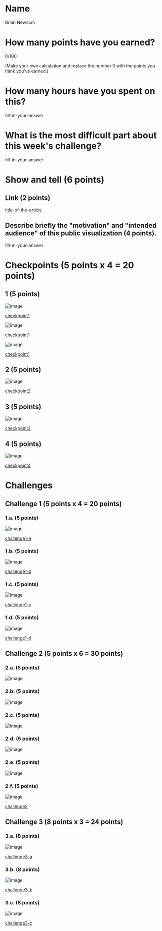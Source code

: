 # Name

Brian Newsom

# How many points have you earned?

0/100

(Make your own calculation and replace the number 0 with the points you think you've earned.)

# How many hours have you spent on this?

fill-in-your-answer

# What is the most difficult part about this week's challenge?

fill-in-your-answer

# Show and tell (6 points)

## Link (2 points)

[title-of-the-article](http://link-to-an-example-of-big-data-visualization-in-a-public-space)

## Describe briefly the "motivation" and "intended audience" of this public visualization (4 points).

fill-in-your-answer

# Checkpoints (5 points x 4 = 20 points)

## 1 (5 points)

![image](img/cp1a.png?raw=true)

[checkpoint1](cp1a.html)

![image](img/cp1b.png?raw=true)

[checkpoint1](cp1b.html)

![image](img/cp1c.png?raw=true)

[checkpoint1](cp1c.html)

## 2 (5 points)

![image](img/cp2.png?raw=true)

[checkpoint2](cp2.html)

## 3 (5 points)

![image](cp3.png?raw=true)

[checkpoint3](cp3.html)

## 4 (5 points)

![image](cp4.png?raw=true)

[checkpoint4](cp4.html)

# Challenges

## Challenge 1 (5 points x 4 = 20 points)

### 1.a. (5 points)

![image](ch1a.png?raw=true)

[challenge1-a](ch1a.html)

### 1.b. (5 points)

![image](ch1b.png?raw=true)

[challenge1-b](cp1b.html)

### 1.c. (5 points)

![image](image.png?raw=true)

[challenge1-c](checkpoint1-c.html)

### 1.d. (5 points)

![image](image.png?raw=true)

[challenge1-d](checkpoint1-d.html)

## Challenge 2 (5 points x 6 = 30 points)

### 2.a. (5 points)

![image](image.png?raw=true)

### 2.b. (5 points)

![image](image.png?raw=true)

### 2.c. (5 points)

![image](image.png?raw=true)

### 2.d. (5 points)

![image](image.png?raw=true)

### 2.e. (5 points)

![image](image.png?raw=true)

### 2.f. (5 points)

![image](image.png?raw=true)

[challenge2](checkpoint2.html)

## Challenge 3 (8 points x 3 = 24 points)

### 3.a. (8 points)

![image](image.png?raw=true)

[challenge3-a](checkpoint3-a.html)

### 3.b. (8 points)

![image](image.png?raw=true)

[challenge3-b](checkpoint3-b.html)

### 3.c. (8 points)

![image](image.png?raw=true)

[challenge3-c](checkpoint3-c.html)
